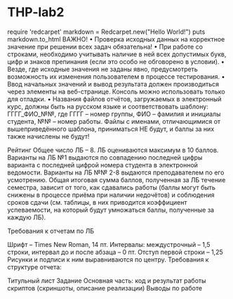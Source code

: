 # THP-lab2
require 'redcarpet'
markdown = Redcarpet.new("Hello World!")
puts markdown.to_html
ВАЖНО! • Проверка исходных данных на корректное значение при решении всех задач обязательна! • При работе со строками, необходимо учитывать наличие в ней всех допустимых букв, цифр и знаков препинания (если это особо не обговорено в условии). • Везде, где исходные значения не заданы явно, предусмотреть возможность их изменения пользователем в процессе тестирования. • Ввод начальных значений и вывод результата должен производиться через элементы на веб-странице. Консоль можно использовать только для отладки. • Названия файлов отчётов, загружаемых в электронный курс, должны быть на русском языке и соответствовать шаблону: ГГГГ_ФИО_№№, где ГГГГ – номер группы, ФИО – фамилия и инициалы студента, №№ – номер работы. Файлы с именами, отличающимися от вышеприведённого шаблона, приниматься НЕ будут, и баллы за них также начислены не будут!

Рейтинг Общее число ЛБ – 8. ЛБ оцениваются максимум в 10 баллов. Варианты на ЛБ №1 выдаются по совпадению последней цифры варианта с последней цифрой номера студента в электронной ведомости. Варианты на ЛБ №№ 2-8 выдаются преподавателем по его усмотрению. Общая итоговая сумма баллов, полученная за ЛБ течение семестра, зависит от того, как сдавались работы (баллы могут быть снижены в процессе приёма при наличии недочётов) и соблюдения сроков сдачи (см. таблицы, в них приводится коэффициент успеваемости, на который будут умножаться баллы, полученные за каждую ЛБ).

Требования к отчетам по ЛБ

Шрифт – Times New Roman, 14 пт.
Интервалы: междустрочный – 1,5 строки, интервал до и после абзаца – 0 пт.
Отступ первой строки – 1,25
Рисунки и подписи к ним выравниваются по центру.
Требования к структуре отчета:

Титульный лист
Задание
Основная часть: код и результат работы скриптов (скриншоты, описание реализации)
Выводы по работе
